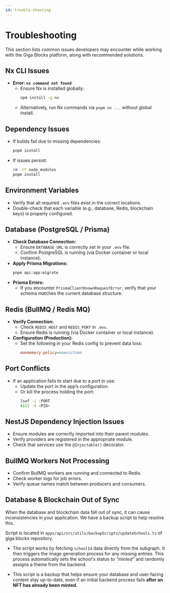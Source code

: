 ```yaml
---
id: trouble-shooting
---
```


# Troubleshooting

This section lists common issues developers may encounter while working with the Giga Blocks platform, along with recommended solutions.


## Nx CLI Issues

- **Error: `nx command not found`**
  - Ensure Nx is installed globally:
    ```bash
    npm install -g nx
    ```
  - Alternatively, run Nx commands via `pnpm nx ...` without global install.


## Dependency Issues

- If builds fail due to missing dependencies:
  ```bash
  pnpm install
  ```
- If issues persist:
  ```bash
  rm -rf node_modules
  pnpm install
  ```

## Environment Variables

- Verify that all required `.env` files exist in the correct locations.
- Double-check that each variable (e.g., database, Redis, blockchain keys) is properly configured.


## Database (PostgreSQL / Prisma)

- **Check Database Connection:**
  - Ensure `DATABASE_URL` is correctly set in your `.env` file.
  - Confirm PostgreSQL is running (via Docker container or local instance).
- **Apply Prisma Migrations:**
  ```bash
  pnpm api:app:migrate
  ```
- **Prisma Errors:**
  - If you encounter `PrismaClientKnownRequestError`, verify that your schema matches the current database structure.


## Redis (BullMQ / Redis MQ)

- **Verify Connection:**
  - Check `REDIS_HOST` and `REDIS_PORT` in `.env`.
  - Ensure Redis is running (via Docker container or local instance).
- **Configuration (Production):**
  - Set the following in your Redis config to prevent data loss:
    ```ini
    maxmemory-policy=noeviction
    ```

## Port Conflicts

- If an application fails to start due to a port in use:
  - Update the port in the app’s configuration.
  - Or kill the process holding the port:
    ```bash
    lsof -i :PORT
    kill -9 <PID>
    ```


## NestJS Dependency Injection Issues

- Ensure modules are correctly imported into their parent modules.
- Verify providers are registered in the appropriate module.
- Check that services use the `@Injectable()` decorator.


## BullMQ Workers Not Processing

- Confirm BullMQ workers are running and connected to Redis.
- Check worker logs for job errors.
- Verify queue names match between producers and consumers.


## Database & Blockchain Out of Sync

When the database and blockchain data fall out of sync, it can cause inconsistencies in your application. We have a backup script to help resolve this.

Script is located in `apps/api/src/utils/backupScripts/updateSchools.ts` of giga blocks repository.

- The script works by fetching `schoolId` data directly from the subgraph. It then triggers the image generation process for any missing entries. This process automatically sets the school's status to _"minted"_ and randomly assigns a theme from the backend.

- This script is a backup that helps ensure your database and user-facing content stay up-to-date, even if an initial backend process fails **after an NFT has already been minted.**
